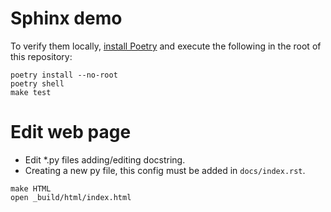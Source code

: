 # Sphinx demo

To verify them locally, [install Poetry](https://python-poetry.org/docs/) and execute the following in the root of this repository:

```shell
poetry install --no-root
poetry shell
make test
```

# Edit web page

- Edit *.py files adding/editing docstring.
- Creating a new py file, this config must be added in `docs/index.rst`.

```shell
make HTML
open _build/html/index.html
```
